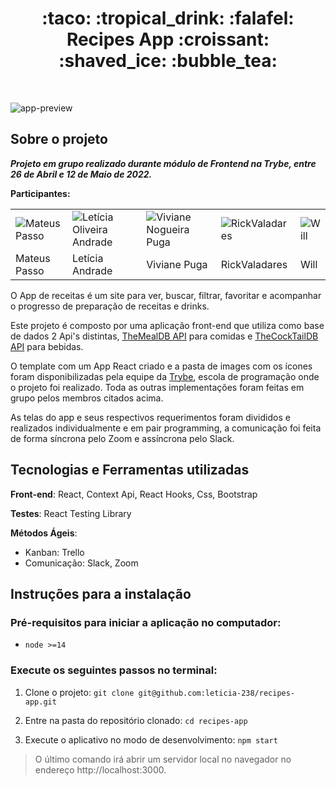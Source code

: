 <h1 align="center">
  :taco: :tropical_drink: :falafel: Recipes App :croissant: :shaved_ice: :bubble_tea:
</h1>

&emsp;

![app-preview](./screen-capture.gif)

## Sobre o projeto

***Projeto em grupo realizado durante módulo de Frontend na Trybe, entre 26 de Abril e 12 de Maio de 2022.***

**Participantes:**

<table>
    <tr>
      <td><img src="https://github.com/MateusP21.png?size=80" alt="Mateus Passo"/></td>
      <td><img src="https://github.com/leticia-238.png?size=80" alt="Letícia Oliveira Andrade"/></td>
      <td><img src="https://github.com/vnpuga.png?size=80" alt="Viviane Nogueira Puga"/></td>
      <td><img src="https://github.com/RickValadares.png?size=80" alt="RickValadares"/></td>
      <td><img src="https://github.com/gomeswillderson.png?size=80" alt="Will"/></td>
    </tr>
    <tr>
      <td>Mateus Passo</td>
      <td>Letícia Andrade</td>
      <td>Viviane Puga</td>
      <td>RickValadares</td>
      <td>Will</td>
    </tr>
</table>

O App de receitas é um site para ver, buscar, filtrar, favoritar e acompanhar o progresso de preparação de receitas e drinks. 

Este projeto é composto por uma aplicação front-end que utiliza como base de dados 2 Api's distintas, [TheMealDB API](https://www.themealdb.com/) para comidas e [TheCockTailDB API](www.thecocktaildb.com/) para bebidas.

O template com um App React criado e a pasta de images com os ícones foram disponibilizadas pela equipe da [Trybe](https://www.betrybe.com/), escola de programação onde o projeto foi realizado. Toda as outras implementações foram feitas em grupo pelos membros citados acima.

As telas do app e seus respectivos requerimentos foram divididos e realizados individualmente e em pair programming, a comunicação foi feita de forma síncrona pelo Zoom e assíncrona pelo Slack.

## Tecnologias e Ferramentas utilizadas 

**Front-end**: React, Context Api, React Hooks, Css, Bootstrap

**Testes**: React Testing Library

**Métodos Ágeis**:

- Kanban: Trello
- Comunicação: Slack, Zoom

## Instruções para a instalação

### Pré-requisitos para iniciar a aplicação no computador:

- `node >=14`

### Execute os seguintes passos no terminal:

1. Clone o projeto: `git clone git@github.com:leticia-238/recipes-app.git`

2. Entre na pasta do repositório clonado: `cd recipes-app`

3. Execute o aplicativo no modo de desenvolvimento: `npm start` 

> O último comando irá abrir um servidor local no navegador no endereço http://localhost:3000.

